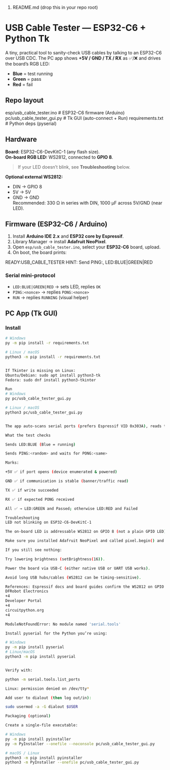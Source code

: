 1) README.md (drop this in your repo root)
# USB Cable Tester — ESP32-C6 + Python Tk

A tiny, practical tool to sanity-check USB cables by talking to an ESP32-C6 over USB CDC.
The PC app shows **+5V / GND / TX / RX** as ✅/❌ and drives the board’s RGB LED:

- **Blue** = test running  
- **Green** = pass  
- **Red** = fail

## Repo layout



esp/usb_cable_tester.ino # ESP32-C6 firmware (Arduino)
pc/usb_cable_tester_gui.py # Tk GUI (auto-connect + Run)
requirements.txt # Python deps (pyserial)


## Hardware

**Board:** ESP32-C6-DevKitC-1 (any flash size).  
**On-board RGB LED:** WS2812, connected to **GPIO 8**.  
> If your LED doesn’t blink, see **Troubleshooting** below.

**Optional external WS2812:**
- DIN → GPIO 8
- 5V → 5V
- GND → GND  
Recommended: 330 Ω in series with DIN, 1000 µF across 5V/GND (near LED).

## Firmware (ESP32-C6 / Arduino)

1. Install **Arduino IDE 2.x** and **ESP32 core by Espressif**.
2. Library Manager → install **Adafruit NeoPixel**.
3. Open `esp/usb_cable_tester.ino`, select your **ESP32-C6** board, upload.
4. On boot, the board prints:


READY:USB_CABLE_TESTER
HINT: Send PING:<nonce>, LED:BLUE|GREEN|RED


### Serial mini-protocol

- `LED:BLUE|GREEN|RED` → sets LED, replies `OK`  
- `PING:<nonce>` → replies `PONG:<nonce>`  
- `RUN` → replies `RUNNING` (visual helper)

## PC App (Tk GUI)

### Install

```bash
# Windows
py -m pip install -r requirements.txt

# Linux / macOS
python3 -m pip install -r requirements.txt


If Tkinter is missing on Linux:
Ubuntu/Debian: sudo apt install python3-tk
Fedora: sudo dnf install python3-tkinter

Run
# Windows
py pc/usb_cable_tester_gui.py

# Linux / macOS
python3 pc/usb_cable_tester_gui.py


The app auto-scans serial ports (prefers Espressif VID 0x303A), reads the READY banner, and enables Run Test.

What the test checks

Sends LED:BLUE (Blue = running)

Sends PING:<random> and waits for PONG:<same>

Marks:

+5V ✅ if port opens (device enumerated & powered)

GND ✅ if communication is stable (banner/traffic read)

TX ✅ if write succeeded

RX ✅ if expected PONG received

All ✅ → LED:GREEN and Passed; otherwise LED:RED and Failed

Troubleshooting
LED not blinking on ESP32-C6-DevKitC-1

The on-board LED is addressable WS2812 on GPIO 8 (not a plain GPIO LED). Use a NeoPixel/WS2812 driver.

Make sure you installed Adafruit NeoPixel and called pixel.begin() and pixel.show().

If you still see nothing:

Try lowering brightness (setBrightness(16)).

Power the board via USB-C (either native USB or UART USB works).

Avoid long USB hubs/cables (WS2812 can be timing-sensitive).

References: Espressif docs and board guides confirm the WS2812 on GPIO 8. 
DFRobot Electronics
+4
Developer Portal
+4
circuitpython.org
+4

ModuleNotFoundError: No module named 'serial.tools'

Install pyserial for the Python you’re using:

# Windows
py -m pip install pyserial
# Linux/macOS
python3 -m pip install pyserial


Verify with:

python -m serial.tools.list_ports

Linux: permission denied on /dev/tty*

Add user to dialout (then log out/in):

sudo usermod -a -G dialout $USER

Packaging (optional)

Create a single-file executable:

# Windows
py -m pip install pyinstaller
py -m PyInstaller --onefile --noconsole pc/usb_cable_tester_gui.py

# macOS / Linux
python3 -m pip install pyinstaller
python3 -m PyInstaller --onefile pc/usb_cable_tester_gui.py
